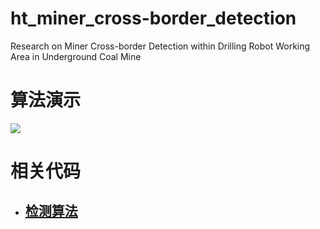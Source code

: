 # ht_miner_cross-border_detection
Research on Miner Cross-border Detection within Drilling Robot Working Area in Underground Coal Mine
# 算法演示

[![](https://bb-embed.herokuapp.com/embed?v=BV1uW4y1e76o)](https://www.bilibili.com/video/BV1uW4y1e76o?share_source=copy_web&vd_source=9e0d75e1291c4746cf32f2a82d2e0b4a)

# 相关代码
- [检测算法](https://github.com/HT-hlf/YOLOv3-RGBD-ICBAM.git)
  - 
